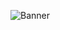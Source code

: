 ![Banner](https://github.com/smashcoder/smashcoder/blob/main/PRITISH%20RAJPUROHIT%20RESUME.png?raw=true)
